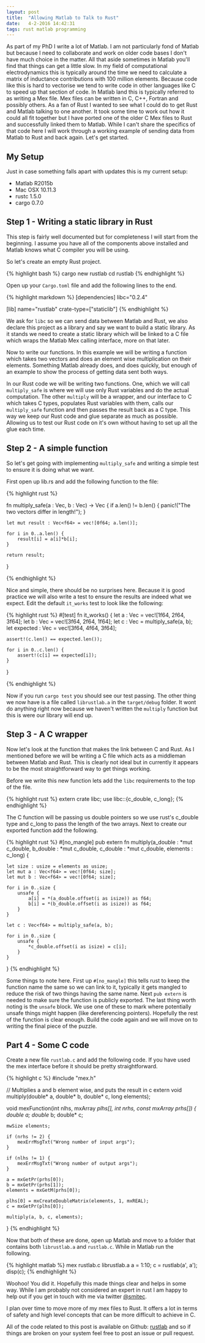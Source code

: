 ```yaml
---
layout: post
title:  "Allowing Matlab to Talk to Rust"
date:   4-2-2016 14:42:31
tags: rust matlab programming
---
```


As part of my PhD I write a lot of Matlab. 
I am not particularly fond of Matlab but because I need to collaborate and work
on older code bases I don't have much choice in the matter.
All that aside sometimes in Matlab you'll find that things can get a little slow.
In my field of computational electrodynamics this is typically around the time
we need to calculate a matrix of inductance contributions with 100 million elements.
Because code like this is hard to vectorise we tend to write code in other languages
like C to speed up that section of code. In Matlab land this is typically referred
to as writing a Mex file. Mex files can be written in C, C++, Fortran and possibly
others. As a fan of Rust I wanted to see what I could do to get Rust and Matlab
talking to one another. It took some time to work out how it could all fit together
but I have ported one of the older C Mex files to Rust and successfully linked them
to Matlab. While I can't share the specifics of that code here I will work through
a working example of sending data from Matlab to Rust and back again. Let's get 
started.

## My Setup
Just in case something falls apart with updates this is my current setup:

- Matlab R2015b
- Mac OSX 10.11.3
- rustc 1.5.0
- cargo 0.7.0

## Step 1 - Writing a static library in Rust
This step is fairly well documented but for completeness I will start from the 
beginning. I assume you have all of the components above installed and Matlab 
knows what C compiler you will be using.

So let's create an empty Rust project.

{% highlight bash %}
cargo new rustlab
cd rustlab
{% endhighlight %}

Open up your `Cargo.toml` file and add the following lines to the end.

{% highlight markdown %}
[dependencies]
libc="0.2.4"

[lib]
name="rustlab"
crate-type=["staticlib"]
{% endhighlight %}

We ask for `libc` so we can send data between Matlab and Rust, we also declare this project as a library and say we want to build a static library. As it stands we need to create a static library which will be linked to a C file which wraps the Matlab Mex calling interface, more on that later.

Now to write our functions. In this example we will be writing a function which takes two vectors and does an element wise multiplication on their elements. Something Matlab already does, and does quickly, but enough of an example to show the process of getting data sent both ways.

In our Rust code we will be writing two functions. 
One, which we will call `multiply_safe` is where we will use only Rust variables and do the actual computation. 
The other `multiply` will be a wrapper, and our interface to C which takes C types, populates Rust variables with them, calls our `multiply_safe` function and then passes the result back as a C type. 
This way we keep our Rust code and glue separate as much as possible. 
Allowing us to test our Rust code on it's own without having to set up all the glue each time.

## Step 2 - A simple function

So let's get going with implementing `multiply_safe` and writing a simple test to ensure it is doing what we want.

First open up lib.rs and add the following function to the file:

{% highlight rust %}

fn multiply_safe(a : Vec<f64>, b : Vec<f64>) -> Vec<f64> {
    if a.len() != b.len() {
        panic!("The two vectors differ in length!");
    }

    let mut result : Vec<f64> = vec![0f64; a.len()];
    
    for i in 0..a.len() {
        result[i] = a[i]*b[i];
    }

    return result;
}

{% endhighlight %}

Nice and simple, there should be no surprises here. Because it is good practice we will also write a test to ensure the results are indeed what we expect. Edit the default `it_works` test to look like the following:

{% highlight rust %}
#[test]
fn it_works() {
    let a : Vec<f64> = vec![1f64, 2f64, 3f64];
    let b : Vec<f64> = vec![3f64, 2f64, 1f64];
    let c : Vec<f64> = multiply_safe(a, b);
    let expected : Vec<f64> = vec![3f64, 4f64, 3f64];

    assert!(c.len() == expected.len());
    
    for i in 0..c.len() {
        assert!(c[i] == expected[i]);
    }
}

{% endhighlight %}

Now if you run `cargo test` you should see our test passing. The other thing we now have is a file called `librustlab.a` in the `target/debug` folder. It wont do anything right now because we haven't written the `multiply` function but this is were our library will end up.

## Step 3 - A C wrapper

Now let's look at the function that makes the link between C and Rust. As I mentioned before we will be writing a C file which acts as a middleman between Matlab and Rust. This is clearly not ideal but in currently it appears to be the most straightforward way to get things working.

Before we write this new function lets add the `libc` requirements to the top of the file.

{% highlight rust %}
extern crate libc;
use libc::{c_double, c_long};
{% endhighlight %}

The C function will be passing us double pointers so we use rust's c_double
type and c_long to pass the length of the two arrays. Next to create our exported function add the following.

{% highlight rust %}
#[no_mangle]
pub extern fn multiply(a_double : *mut c_double, 
                    b_double : *mut c_double, 
                    c_double : *mut c_double,
                    elements : c_long) {
    
    let size : usize = elements as usize;
    let mut a : Vec<f64> = vec![0f64; size];
    let mut b : Vec<f64> = vec![0f64; size];

    for i in 0..size {
        unsafe {
            a[i] = *(a_double.offset(i as isize)) as f64;
            b[i] = *(b_double.offset(i as isize)) as f64;
        }
    }

    let c : Vec<f64> = multiply_safe(a, b);

    for i in 0..size {
        unsafe {
            *c_double.offset(i as isize) = c[i];
        }
    }
}
{% endhighlight %}

Some things to note here. First up `#[no_mangle]` this tells rust to keep the 
function name the same so we can link to it, typically it gets mangled to 
reduce the risk of two things having the same name. Next `pub extern` is needed
to make sure the function is publicly exported. The last thing worth noting is
the `unsafe` block. We use one of these to mark where potentially unsafe things
might happen (like dereferencing pointers). Hopefully the rest of the function
is clear enough. Build the code again and we will move on to writing the final
piece of the puzzle.

## Part 4 - Some C code
Create a new file `rustlab.c` and add the following code. If you have used the
mex interface before it should be pretty straightforward.

{% highlight c %}
#include "mex.h"

// Multiplies a and b element wise, and puts the result in c
extern void multiply(double* a, double* b, double* c, long elements);

void mexFunction(int nlhs, mxArray *plhs[], 
        int nrhs, const mxArray *prhs[]) {
    double* a;
    double* b;
    double* c;

    mwSize elements;

    if (nrhs != 2) {
        mexErrMsgTxt("Wrong number of input args");
    }

    if (nlhs != 1) {
        mexErrMsgTxt("Wrong number of output args");
    }

    a = mxGetPr(prhs[0]);
    b = mxGetPr(prhs[1]);
    elements = mxGetM(prhs[0]);

    plhs[0] = mxCreateDoubleMatrix(elements, 1, mxREAL);
    c = mxGetPr(plhs[0]);

    multiply(a, b, c, elements);
}
{% endhighlight %}

Now that both of these are done, open up Matlab and move to a folder that 
contains both `librustlab.a` and `rustlab.c`. While in Matlab run the following.

{% highlight matlab %}
mex rustlab.c librustlab.a
a = 1:10;
c = rustlab(a', a');
disp(c);
{% endhighlight %}

Woohoo! You did it. Hopefully this made things clear and helps in some way. 
While I am probably not considered an expert in rust I am happy to help out
if you get in touch with me via twitter [@smitec][tw].

I plan over time to move more of my mex files to Rust. It offers a lot in terms
of safety and high level concepts that can be more difficult to achieve in C.

All of the code related to this post is available on Github: [rustlab][rl] and
so if things are broken on your system feel free to post an issue or pull request.


[tw]: https://twitter.com/smitec
[rl]: https://github.com/smitec/rustlab
